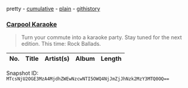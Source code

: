 pretty - [cumulative](/playlists/cumulative/0NaXa68Xyo4wmMiun5Lqgm.md) - [plain](/playlists/plain/0NaXa68Xyo4wmMiun5Lqgm) - [githistory](https://github.githistory.xyz/mackorone/spotify-playlist-archive/blob/main/playlists/plain/0NaXa68Xyo4wmMiun5Lqgm)

### [Carpool Karaoke](https://open.spotify.com/playlist/0NaXa68Xyo4wmMiun5Lqgm)

> Turn your commute into a karaoke party\. Stay tuned for the next edition\. This time: Rock Ballads.

| No. | Title | Artist(s) | Album | Length |
|---|---|---|---|---|

Snapshot ID: `MTcsNjU2OGE3MzA4MjdhZWEwNzcwNTI5OWQ4NjJmZjJhNzk2MzY3MTQ0OQ==`